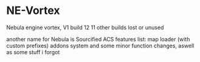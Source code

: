 # NE-Vortex
Nebula engine vortex, V1 build 12
11 other builds lost or unused


another name for Nebula is Sourcified ACS
features list:
map loader (with custom prefixes)
addons system
and some minor function changes, 
aswell as some stuff i forgot
